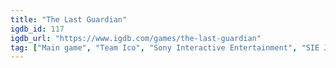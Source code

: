 ```yaml
---
title: "The Last Guardian"
igdb_id: 117
igdb_url: "https://www.igdb.com/games/the-last-guardian"
tag: ["Main game", "Team Ico", "Sony Interactive Entertainment", "SIE Japan Studio", "genDESIGN", "Platform", "Puzzle", "Adventure", "Single player", "Third person", "Action"]
---
```

